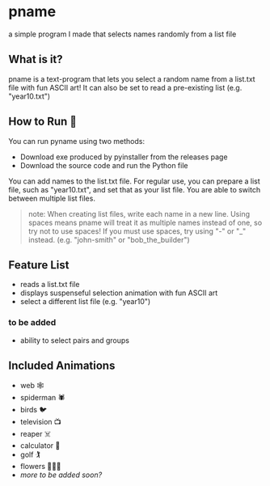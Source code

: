 # pname

a simple program I made that selects names randomly from a list file

## What is it?

pname is a text-program that lets you select a random name from a list.txt file with fun ASCII art! It can also be set to read a pre-existing list (e.g. "year10.txt")

## How to Run 🏃

You can run pyname using two methods:

- Download exe produced by pyinstaller from the releases page
- Download the source code and run the Python file

You can add names to the list.txt file. For regular use, you can prepare a list file, such as "year10.txt", and set that as your list file. You are able to switch between multiple list files. 

> note: When creating list files, write each name in a new line. Using spaces means pname will treat it as multiple names instead of one, so try not to use spaces! If you must use spaces, try using "-" or "_" instead. (e.g. "john-smith" or "bob_the_builder")

## Feature List 

- reads a list.txt file
- displays suspenseful selection animation with fun ASCII art
- select a different list file (e.g. "year10")

### to be added

- ability to select pairs and groups

## Included Animations

- web 🕸️
- spiderman 🕷️
- birds 🐦
- television 📺
- reaper ☠️
- calculator 🧮
- golf 🏌️
- flowers 🌷🌻🌼
- _more to be added soon?_

